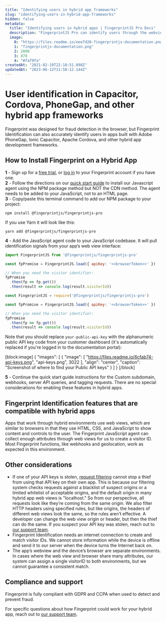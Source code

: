 ```yaml
---
title: "Identifying users in hybrid app frameworks"
slug: "identifying-users-in-hybrid-app-frameworks"
hidden: false
metadata: 
  title: "Identifying users in hybrid apps | FingerprintJS Pro Docs"
  description: "FingerprintJS Pro can identify users through the webviews of Cordova, Capacitor, PhoneGap, and other hybrid app frameworks."
  image: 
    0: "https://files.readme.io/eee7d20-fingerprintjs-documentation.png"
    1: "fingerprintjs-documentation.png"
    2: 2000
    3: 878
    4: "#faf9fa"
createdAt: "2021-02-19T22:18:51.098Z"
updatedAt: "2023-06-12T11:58:12.144Z"
---
```

# User identification in Capacitor, Cordova, PhoneGap, and other hybrid app frameworks

Fingerprint was designed for fraud detection in the browser, but Fingerprint Identification can also accurately identify users in apps built with Adobe PhoneGap, Ionic Capacitor, Apache Cordova, and other hybrid app development frameworks. 

## How to Install Fingerprint on a Hybrid App

**1** - Sign up for a [free trial](https://dashboard.fingerprint.com/signup/), or [log in](https://dashboard.fingerprint.com/login/) to your Fingerprint account if you have one.  
**2** - Follow the directions on our [quick start guide](doc:quick-start-guide) to install our Javascript agent using the NPM package method but NOT the CDN method. The agent needs to be added to your JavaScript, not to an HTML page.  
**3** - Copy/paste this terminal command to add our NPM package to your project: 

```text
npm install @fingerprintjs/fingerprintjs-pro
```
If you use Yarn it will look like this: 

```text
yarn add @fingerprintjs/fingerprintjs-pro
```

**4** - Add the JavaScript agent code to your JavaScript codebase. It will pull identification signals from your app’s web view interface:

```javascript ECMAScript
import FingerprintJS from '@fingerprintjs/fingerprintjs-pro'

const fpPromise = FingerprintJS.load({ apiKey: '<<browserToken>>' })

// When you need the visitor identifier:
fpPromise
  .then(fp => fp.get())
  .then(result => console.log(result.visitorId))
```
```javascript CommonJS
const FingerprintJS = require('@fingerprintjs/fingerprintjs-pro')

const fpPromise = FingerprintJS.load({ apiKey: '<<browserToken>>' })

// When you need the visitor identifier:
fpPromise
  .then(fp => fp.get())
  .then(result => console.log(result.visitorId))
```
Note that you should replace `your-public-api-key` with the alphanumeric public API key code from your customer dashboard (it's automatically replaced if you're logged in to the documentation portal):

[block:image]
{
  "images": [
    {
      "image": [
        "https://files.readme.io/6cfab74-api-keys.png",
        "api-keys.png",
        3022
      ],
      "align": "center",
      "caption": "Screenshot of where to find your Public API keys"
    }
  ]
}
[/block]

**5** - Continue the quick start guide instructions for the Custom subdomain, webhooks, server API queries, and tagging requests. There are no special considerations for enabling these features in hybrid apps.

## Fingerprint Identification features that are compatible with hybrid apps

Apps that work through hybrid environments use web views, which are similar to browsers in that they use HTML, CSS, and JavaScript to show content and controls to the user. The Fingerprint JavaScript agent can collect enough attributes through web views for us to create a visitor ID. Most Fingerprint functions, like webhooks and geolocation, work as expected in this environment.

## Other considerations

- If one of your API keys is stolen, [request filtering](doc:request-filtering) cannot stop a thief from using that API key on their own app. This is because our filtering system checks requests against a blacklist of suspect origins or a limited whitelist of acceptable origins, and the default origin in many hybrid app web views is "localhost." So from our perspective, all requests look like they’re coming from the same origin. We also filter HTTP headers using specified rules, but like origins, the headers of different web views look the same, so the rules aren’t effective. A developer can change the web view origin or header, but then the thief can do the same. If you suspect your API key was stolen, reach out to [our support team](https://fingerprint.com/support/).
- Fingerprint Identification needs an internet connection to create and match visitor IDs. We cannot store information while the device is offline and send it to our server when the device turns the Internet back on.
- The app’s webview and the device’s browser are separate environments. In cases where the web view and browser share many attributes, our system can assign a single visitorID to both environments, but we cannot guarantee a consistent match. 

## Compliance and support

Fingerprint is fully compliant with GDPR and CCPA when used to detect and prevent fraud.

For specific questions about how Fingerprint could work for your hybrid app, reach out to [our support team](https://fingerprint.com/support/).